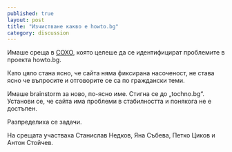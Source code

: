 ```yaml
---
published: true
layout: post
title: "Изчистване какво е howto.bg"
category: discussion
---
```


Имаше среща в [СОХО](http://soho.bg/), която целеше да се идентифицират проблемите в проекта howto.bg.

Като цяло стана ясно, че сайта няма фиксирана насоченост, не става ясно че въпросите и отговорите се са по граждански теми.

Имаше brainstorm за ново, по-ясно име. Стигна се до „tochno.bg“. Установи се, че сайта има проблеми в стабилността и понякога не е достъпен.

Разпределиха се задачи.

На срещата участваха Станислав Недков, Яна Събева, Петко Циков и Антон Стойчев.